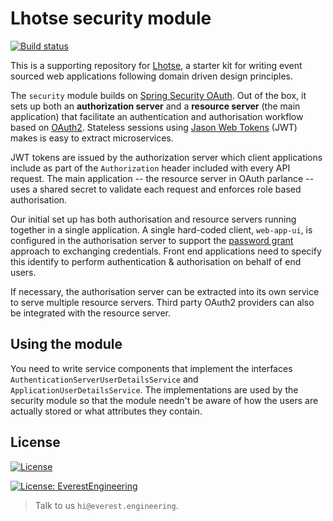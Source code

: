 # Lhotse security module
[![Build status](https://badge.buildkite.com/5d3eb43310655e3e0f3c9bb22792024e466a6d1b007a014a73.svg)](https://buildkite.com/everest-engineering/lhotse-security)

This is a supporting repository for [Lhotse](https://github.com/everest-engineering/lhotse), a starter kit for writing event sourced web applications following domain driven design principles.

The `security` module builds on 
[Spring Security OAuth](https://projects.spring.io/spring-security-oauth/docs/oauth2.html).
Out of the box, it sets up both an __authorization server__ and a __resource server__ (the main application) that 
facilitate an authentication and authorisation workflow based on [OAuth2](https://oauth.net/2/). Stateless sessions 
using [Jason Web Tokens](https://jwt.io/) (JWT) makes is easy to extract microservices.

JWT tokens are issued by the authorization server which client applications include as part of the `Authorization`
header included with every API request. The main application -- the resource server in OAuth parlance -- uses a shared
secret to validate each request and enforces role based authorisation.

Our initial set up has both authorisation and resource servers running together in a single application.  A single 
hard-coded client, `web-app-ui`, is configured in the authorisation server to support the 
[password grant](https://oauth.net/2/grant-types/password/) approach to exchanging credentials. Front end applications 
need to specify this identify to perform authentication & authorisation on behalf of end users.

If necessary, the authorisation server can be extracted into its own service to serve multiple resource servers. Third
party OAuth2 providers can also be integrated with the resource server.

## Using the module
You need to write service components that implement the interfaces `AuthenticationServerUserDetailsService` 
and `ApplicationUserDetailsService`. The implementations are used by the security module so that the module needn't be
aware of how the users are actually stored or what attributes they contain.


## License
[![License](https://img.shields.io/badge/License-Apache%202.0-blue.svg)](https://opensource.org/licenses/Apache-2.0)

[![License: EverestEngineering](https://img.shields.io/badge/Copyright%20%C2%A9-EVERESTENGINEERING-blue)](https://everest.engineering)

>Talk to us `hi@everest.engineering`.


